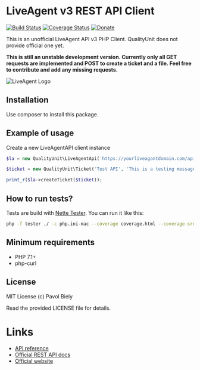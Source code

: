 # LiveAgent v3 REST API Client
[![Build Status](https://travis-ci.org/pavolbiely/liveagent.svg?branch=master)](https://travis-ci.org/pavolbiely/neoship)
[![Coverage Status](https://coveralls.io/repos/github/pavolbiely/liveagent/badge.svg?branch=master)](https://coveralls.io/github/pavolbiely/liveagent?branch=master)
[![Donate](https://img.shields.io/badge/Donate-PayPal-green.svg)](https://www.paypal.com/cgi-bin/webscr?cmd=_s-xclick&hosted_button_id=BHZKXCWAK2NNS)

This is an unofficial LiveAgent API v3 PHP Client. QualityUnit does not provide official one yet.

**This is still an unstable development version. Currently only all GET requests are implemented and POST to create a ticket and a file. Feel free to contribute and add any missing requests.**

![LiveAgent Logo](https://www.ladesk.com/fileadmin/templates/less/img/la-logo.svg)

## Installation

Use composer to install this package.

## Example of usage

Create a new LiveAgentAPI client instance
```php
$la = new QualityUnit\LiveAgentApi('https://yourliveagantdomain.com/api/v3', 'api_key');

$ticket = new QualityUnit\Ticket('Test API', 'This is a testing message.', 'recipient@example.org', 'user@example.org');

print_r($la->createTicket($ticket));
```

## How to run tests?
Tests are build with [Nette Tester](https://tester.nette.org/). You can run it like this:
```bash
php -f tester ./ -c php.ini-mac --coverage coverage.html --coverage-src ../src
```

## Minimum requirements
- PHP 7.1+
- php-curl

## License
MIT License (c) Pavol Biely

Read the provided LICENSE file for details.

# Links
- [API reference](https://support.ladesk.com/docs/api/v3/)
- [Official REST API docs](https://support.ladesk.com/066804-LiveAgent-API)
- [Official website](https://www.ladesk.com)

